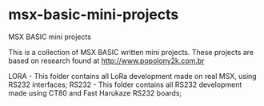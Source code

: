 # msx-basic-mini-projects
MSX BASIC mini projects

This is a collection of MSX BASIC written mini projects.
These projects are based on research found at
http://www.popolony2k.com.br

LORA - This folder contains all LoRa development made on real MSX, using
RS232 interfaces;
RS232 - This folder contains all RS232 development made using CT80
and Fast Harukaze RS232 boards;
